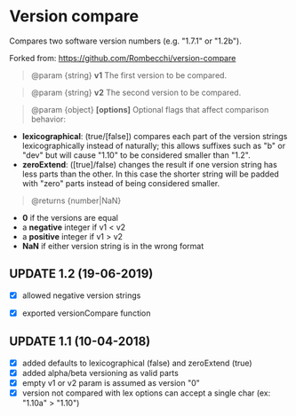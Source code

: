 # Version compare
Compares two software version numbers  (e.g. "1.7.1" or "1.2b").

Forked from: https://github.com/Rombecchi/version-compare


> @param {string} **v1** The first version to be compared.

> @param {string} **v2** The second version to be compared.

> @param {object} **[options]** Optional flags that affect comparison behavior:

- **lexicographical**: (true/[false]) compares each part of the version strings lexicographically instead of naturally; this allows suffixes such as "b" or "dev" but will cause "1.10" to be considered smaller than "1.2".
- **zeroExtend**: ([true]/false) changes the result if one version string has less parts than the other. In this case the shorter string will be padded with "zero" parts instead of being considered smaller.

> @returns {number|NaN}
- **0** if the versions are equal
- a **negative** integer if v1 < v2
- a **positive** integer if v1 > v2
- **NaN** if either version string is in the wrong format
 
 ## UPDATE 1.2 (19-06-2019)
 - [x] allowed negative version strings
 - [x] exported versionCompare function
 
 
 ## UPDATE 1.1 (10-04-2018)
- [x] added defaults to lexicographical (false) and zeroExtend (true)
- [x] added alpha/beta versioning as valid parts
- [x] empty v1 or v2 param is assumed as version "0"
- [x] version not compared with lex options can accept a single char (ex: "1.10a" > "1.10")
